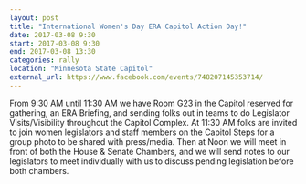 ```yaml
---
layout: post
title: "International Women's Day ERA Capitol Action Day!"
date: 2017-03-08 9:30
start: 2017-03-08 9:30
end: 2017-03-08 13:30
categories: rally
location: "Minnesota State Capitol"
external_url: https://www.facebook.com/events/748207145353714/
---
```

From 9:30 AM until 11:30 AM we have Room G23 in the Capitol reserved for gathering, an ERA Briefing, and sending folks out in teams to do Legislator Visits/Visibility throughout the Capitol Complex. At 11:30 AM folks are invited to join women legislators and staff members on the Capitol Steps for a group photo to be shared with press/media. Then at Noon we will meet in front of both the House & Senate Chambers, and we will send notes to our legislators to meet individually with us to discuss pending legislation before both chambers.
